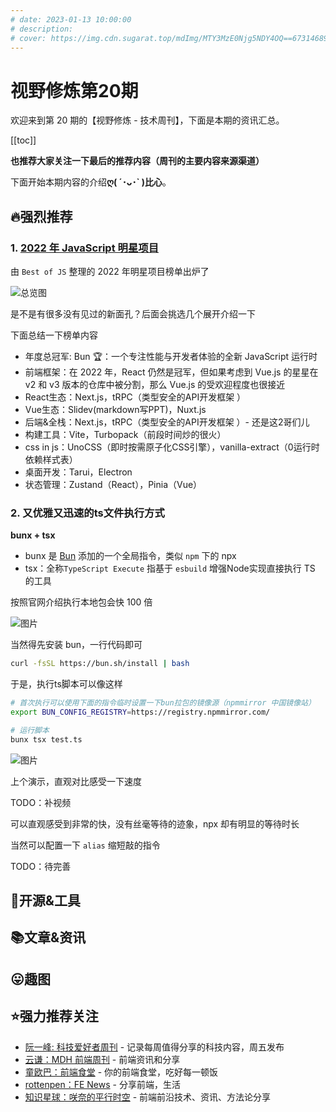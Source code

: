 ```yaml
---
# date: 2023-01-13 10:00:00
# description: 
# cover: https://img.cdn.sugarat.top/mdImg/MTY3MzE0Njg5NDY4OQ==673146894689
---
```


# 视野修炼第20期

欢迎来到第 20 期的【视野修炼 - 技术周刊】，下面是本期的资讯汇总。

[[toc]]

**​也推荐大家关注一下最后的推荐内容（周刊的主要内容来源渠道）**

下面开始本期内容的介绍**ღ( ´･ᴗ･` )比心**。

## 🔥强烈推荐
### 1. [2022 年 JavaScript 明星项目](https://risingstars.js.org/2022/zh)
由 `Best of JS` 整理的 2022 年明星项目榜单出炉了

![总览图](https://img.cdn.sugarat.top/mdImg/MTY3MzM2MTM3MTExMg==673361371112)

是不是有很多没有见过的新面孔？后面会挑选几个展开介绍一下

下面总结一下榜单内容
* 年度总冠军: Bun 🏆：一个专注性能与开发者体验的全新 JavaScript 运行时
* 前端框架：在 2022 年，React 仍然是冠军，但如果考虑到 Vue.js 的星星在 v2 和 v3 版本的仓库中被分割，那么 Vue.js 的受欢迎程度也很接近
* React生态：Next.js，tRPC（类型安全的API开发框架 ）
* Vue生态：Slidev(markdown写PPT)，Nuxt.js
* 后端&全栈：Next.js，tRPC（类型安全的API开发框架 ）- 还是这2哥们儿
* 构建工具：Vite，Turbopack（前段时间炒的很火）
* css in js：UnoCSS（即时按需原子化CSS引擎），vanilla-extract（0运行时依赖样式表）
* 桌面开发：Tarui，Electron
* 状态管理：Zustand（React），Pinia（Vue）

### 2. 又优雅又迅速的ts文件执行方式
**bunx + tsx**

* bunx 是 [Bun](https://bun.sh/) 添加的一个全局指令，类似 `npm` 下的 npx
* tsx：全称`TypeScript Execute` 指基于 `esbuild` 增强Node实现直接执行 TS 的工具

按照官网介绍执行本地包会快 100 倍

![图片](https://img.cdn.sugarat.top/mdImg/MTY3MzM2MzY3NzA3OA==673363677078)

当然得先安装 bun，一行代码即可
```sh
curl -fsSL https://bun.sh/install | bash
```

于是，执行ts脚本可以像这样

```sh
# 首次执行可以使用下面的指令临时设置一下bun拉包的镜像源（npmmirror 中国镜像站）
export BUN_CONFIG_REGISTRY=https://registry.npmmirror.com/

# 运行脚本
bunx tsx test.ts
```

![图片](https://img.cdn.sugarat.top/mdImg/MTY3MzM2MzgyNjEwNw==673363826107)

上个演示，直观对比感受一下速度

TODO：补视频

可以直观感受到非常的快，没有丝毫等待的迹象，npx 却有明显的等待时长

当然可以配置一下 `alias` 缩短敲的指令

TODO：待完善
## 🔧开源&工具


## 📚文章&资讯


## 😛趣图


## ⭐️强力推荐关注
* [阮一峰: 科技爱好者周刊](https://www.ruanyifeng.com/blog/archives.html) - 记录每周值得分享的科技内容，周五发布
* [云谦：MDH 前端周刊](https://www.yuque.com/chencheng/mdh-weekly) - 前端资讯和分享
* [童欧巴：前端食堂](https://github.com/Geekhyt/weekly) - 你的前端食堂，吃好每一顿饭
* [rottenpen：FE News](https://rottenpen.zhubai.love/) - 分享前端，生活
* [知识星球：咲奈的平行时空](https://public.zsxq.com/groups/28851452458181.html) - 前端前沿技术、资讯、方法论分享

